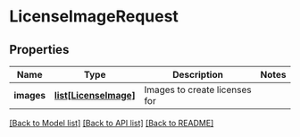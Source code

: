 # LicenseImageRequest

## Properties
Name | Type | Description | Notes
------------ | ------------- | ------------- | -------------
**images** | [**list[LicenseImage]**](LicenseImage.md) | Images to create licenses for | 

[[Back to Model list]](../README.md#documentation-for-models) [[Back to API list]](../README.md#documentation-for-api-endpoints) [[Back to README]](../README.md)

